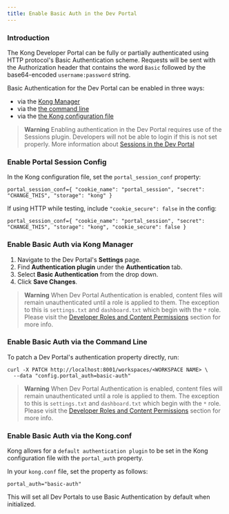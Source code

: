 ```yaml
---
title: Enable Basic Auth in the Dev Portal
---
```


### Introduction

The Kong Developer Portal can be fully or partially authenticated using HTTP protocol's Basic Authentication scheme. Requests will be sent with the Authorization header that
contains the word `Basic` followed by the base64-encoded `username:password` string.

Basic Authentication for the Dev Portal can be enabled in three ways:

- via the [Kong Manager](#enable-basic-auth-via-kong-manager)
- via the [the command line](#enable-basic-auth-via-the-command-line)
- via the [the Kong configuration file](#enable-basic-auth-via-the-kong-conf)

>**Warning** Enabling authentication in the Dev Portal requires use of the
> Sessions plugin. Developers will not be able to login if this is not set
> properly. More information about [Sessions in the Dev Portal](/enterprise/{{page.kong_version}}/developer-portal/configuration/authentication/sessions)

### Enable Portal Session Config

In the Kong configuration file, set the `portal_session_conf` property:

```
portal_session_conf={ "cookie_name": "portal_session", "secret": "CHANGE_THIS", "storage": "kong" }
```

If using HTTP while testing, include `"cookie_secure": false` in the config:

```
portal_session_conf={ "cookie_name": "portal_session", "secret": "CHANGE_THIS", "storage": "kong", "cookie_secure": false }
```

### Enable Basic Auth via Kong Manager

1. Navigate to the Dev Portal's **Settings** page.
2. Find **Authentication plugin** under the **Authentication** tab.
3. Select **Basic Authentication** from the drop down.
4. Click **Save Changes**.

>**Warning** When Dev Portal Authentication is enabled, content files will remain unauthenticated until a role is applied to them. The exception to this is `settings.txt` and `dashboard.txt` which begin with the `*` role. Please visit the <a href="/enterprise/{{page.kong_version}}/developer-portal/administration/developer-permissions">Developer Roles and Content Permissions</a> section for more info.

### Enable Basic Auth via the Command Line

To patch a Dev Portal's authentication property directly, run:

```
curl -X PATCH http://localhost:8001/workspaces/<WORKSPACE NAME> \
  --data "config.portal_auth=basic-auth"
```

>**Warning** When Dev Portal Authentication is enabled, content files will remain unauthenticated until a role is applied to them. The exception to this is `settings.txt` and `dashboard.txt` which begin with the `*` role. Please visit the <a href="/enterprise/{{page.kong_version}}/developer-portal/administration/developer-permissions">Developer Roles and Content Permissions</a> section for more info.

### Enable Basic Auth via the Kong.conf

Kong allows for a `default authentication plugin` to be set in the Kong
configuration file with the `portal_auth` property.

In your `kong.conf` file, set the property as follows:

```
portal_auth="basic-auth"
```

This will set all Dev Portals to use Basic Authentication by default when initialized.
